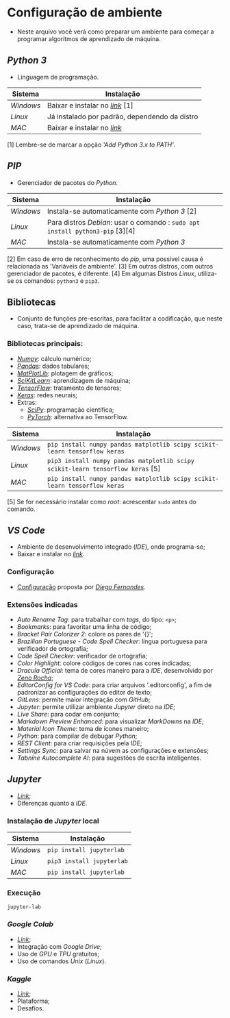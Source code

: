 # Configuração de ambiente

* Neste arquivo você verá como preparar um ambiente para começar a programar algorítmos de aprendizado de máquina.

## _Python 3_

* Linguagem de programação.

Sistema | Instalação
--------|-----------
_Windows_|Baixar e instalar no [_link_](https://www.python.org/downloads/) [1]
_Linux_|Já instalado por padrão, dependendo da distro
_MAC_|Baixar e instalar no [_link_](https://www.python.org/downloads/)

[1] Lembre-se de marcar a opção _'Add Python 3.x to PATH'_. 

## _PIP_

* Gerenciador de pacotes do _Python_.

Sistema | Instalação
--------|-----------
_Windows_|Instala-se automaticamente com _Python 3_ [2]
_Linux_|Para distros _Debian_: usar o comando : `sudo apt install python3-pip` [3][4]
_MAC_|Instala-se automaticamente com _Python 3_

[2] Em caso de erro de reconhecimento do _pip_, uma possível causa é relacionada as 'Variáveis de ambiente'.
[3] Em outras distros, com outros gerenciador de pacotes, é diferente.
[4] Em algumas Distros _Linux_, utiliza-se os comandos: `python3` e `pip3`.

## Bibliotecas

* Conjunto de funções pre-escritas, para facilitar a codificação, que neste caso, trata-se de aprendizado de máquina.

### Bibliotecas principais:

* [_Numpy_](https://numpy.org/): cálculo numérico;
* [_Pandas_](https://pandas.pydata.org/): dados tabulares;
* [_MatPlotLib_](https://matplotlib.org/): plotagem de gráficos;
* [_SciKitLearn_](https://scikit-learn.org/): aprendizagem de máquina;
* [_TensorFlow_](https://www.tensorflow.org/?hl=pt-br): tratamento de tensores;
* [_Keras_](https://keras.io/): redes neurais;
* Extras:
	* [_SciPy_](https://www.scipy.org/): programação científica;
	* [_PyTorch_](https://pytorch.org/): alternativa ao TensorFlow.

Sistema | Instalação
--------|-----------
_Windows_|`pip install numpy pandas matplotlib scipy scikit-learn tensorflow keras`
_Linux_|`pip3 install numpy pandas matplotlib scipy scikit-learn tensorflow keras` [5]
_MAC_|`pip install numpy pandas matplotlib scipy scikit-learn tensorflow keras`

[5] Se for necessário instalar como _root_: acrescentar `sudo` antes do comando.

## _VS Code_

* Ambiente de desenvolvimento integrado (_IDE_), onde programa-se;
* Baixar e instalar no [_link_](https://code.visualstudio.com/).

### Configuração

* [Configuração](https://gist.github.com/diego3g/b1b189063d21b96d6144ca896755be64) proposta por [_Diego Fernandes_](https://gist.github.com/diego3g).

### Extensões indicadas

* _Auto Rename Tag_: para trabalhar com _tags_, do tipo: `<p>`;
* _Bookmarks_: para favoritar uma linha de código;
* _Bracket Pair Colorizer 2_: colore os pares de '{}';
* _Brazilian Portuguese - Code Spell Checker_: língua portuguesa para verificador de ortografia;
* _Code Spell Checker_: verificador de ortografia;
* _Color Highlight_: colore códigos de cores nas cores indicadas;
* _Dracula Official_: tema de cores maneiro para a _IDE_, desenvolvido por [_Zeno Rocha_](https://draculatheme.com/);
* _EditorConfig for VS Code_: para criar arquivos '.editorconfig', a fim de padronizar as configurações do editor de texto;
* _GitLens_: permite maior integração com _GitHub_;
* _Jupyter_: permite utilizar ambiente _Jupyter_ direto na _IDE_;
* _Live Share_: para codar em conjunto;
* _Markdown Preview Enhanced_: para visualizar _MarkDowns_ na _IDE_;
* _Material Icon Theme_: tema de ícones maneiro;
* _Python_: para compilar de debugar _Python_;
* _REST Client_: para criar requisições pela _IDE_;
* _Settings Sync_: para salvar na núvem as configurações e extensões;
* _Tabnine Autocomplete AI_: para sugestões de escrita inteligentes.

## _Jupyter_

* [_Link_](https://jupyter.org/);
* Diferenças quanto a _IDE_.

### Instalação de _Jupyter_ local

Sistema | Instalação
--------|-----------
_Windows_|`pip install jupyterlab`
_Linux_|`pip3 install jupyterlab`
_MAC_|`pip install jupyterlab`

### Execução

`jupyter-lab`

### _Google Colab_

* [_Link_](https://colab.research.google.com/);
* Integração com _Google Drive_;
* Uso de _GPU_ e _TPU_ gratuitos;
* Uso de comandos _Unix_ (_Linux_).

### _Kaggle_

* [_Link_](https://www.kaggle.com/);
* Plataforma;
* Desafios.